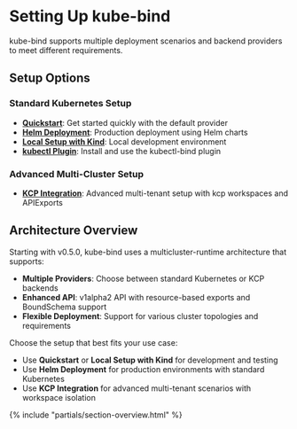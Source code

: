 # Setting Up kube-bind

kube-bind supports multiple deployment scenarios and backend providers to meet different requirements.

## Setup Options

### Standard Kubernetes Setup

- **[Quickstart](quickstart.md)**: Get started quickly with the default provider
- **[Helm Deployment](helm.md)**: Production deployment using Helm charts
- **[Local Setup with Kind](local-setup-with-kind.md)**: Local development environment
- **[kubectl Plugin](kubectl-plugin.md)**: Install and use the kubectl-bind plugin

### Advanced Multi-Cluster Setup

- **[KCP Integration](kcp-setup.md)**: Advanced multi-tenant setup with kcp workspaces and APIExports

## Architecture Overview

Starting with v0.5.0, kube-bind uses a multicluster-runtime architecture that supports:

- **Multiple Providers**: Choose between standard Kubernetes or KCP backends
- **Enhanced API**: v1alpha2 API with resource-based exports and BoundSchema support
- **Flexible Deployment**: Support for various cluster topologies and requirements

Choose the setup that best fits your use case:

- Use **Quickstart** or **Local Setup with Kind** for development and testing
- Use **Helm Deployment** for production environments with standard Kubernetes
- Use **KCP Integration** for advanced multi-tenant scenarios with workspace isolation

{% include "partials/section-overview.html" %}
